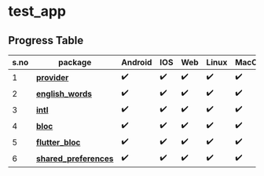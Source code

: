 # test_app

## Progress Table

| s.no | package |Android | IOS | Web | Linux | MacOS | Windows |
| ----- | ---- |----- | ----- | ----- | ----- | ----- | ----- |
| 1 | [**provider**](https://pub.dev/packages/provider) | :heavy_check_mark: | :heavy_check_mark: | :heavy_check_mark: | :heavy_check_mark: | :heavy_check_mark: | :heavy_check_mark: |
| 2 | [**english_words**](https://pub.dev/packages/english_words) | :heavy_check_mark: | :heavy_check_mark: | :heavy_check_mark: | :heavy_check_mark: | :heavy_check_mark: | :heavy_check_mark: |
| 3 | [**intl**](https://pub.dev/packages/intl) | :heavy_check_mark: | :heavy_check_mark: | :heavy_check_mark: | :heavy_check_mark: | :heavy_check_mark: | :heavy_check_mark: |
| 4 | [**bloc**](https://pub.dev/packages/bloc) | :heavy_check_mark: | :heavy_check_mark: | :heavy_check_mark: | :heavy_check_mark: | :heavy_check_mark: | :heavy_check_mark: |
| 5 | [**flutter_bloc**](https://pub.dev/packages/flutter_bloc) | :heavy_check_mark: | :heavy_check_mark: | :heavy_check_mark: | :heavy_check_mark: | :heavy_check_mark: | :heavy_check_mark: |
| 6 | [**shared_preferences**](https://pub.dev/packages/shared_preferences) | :heavy_check_mark: | :heavy_check_mark: | :heavy_check_mark: | :heavy_check_mark: | :heavy_check_mark: | :heavy_check_mark: |


